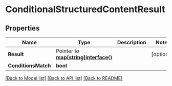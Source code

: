 # ConditionalStructuredContentResult

## Properties

Name | Type | Description | Notes
------------ | ------------- | ------------- | -------------
**Result** | Pointer to [**map[string]interface{}**]() |  | [optional] 
**ConditionsMatch** | **bool** |  | 

[[Back to Model list]](../README#documentation-for-models) [[Back to API list]](../README#documentation-for-api-endpoints) [[Back to README]](../README)



